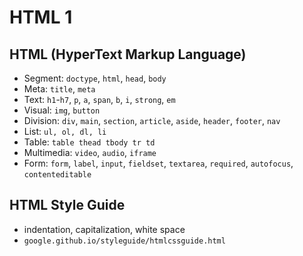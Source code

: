# HTML 1

## HTML (HyperText Markup Language)

* Segment: `doctype`, `html`, `head`, `body`
* Meta: `title`, `meta`
* Text: `h1`-`h7`, `p`, `a`, `span`, `b`, `i`, `strong`, `em`
* Visual: `img`, `button`
* Division: `div`, `main`, `section`, `article`, `aside`, `header`, `footer`, `nav`
* List: `ul, ol, dl, li`
* Table: `table thead tbody tr td`
* Multimedia: `video`, `audio`, `iframe`
* Form: `form`, `label`, `input`, `fieldset`, `textarea`, `required`, `autofocus`, `contenteditable`

## HTML Style Guide

* indentation, capitalization, white space
* `google.github.io/styleguide/htmlcssguide.html`
